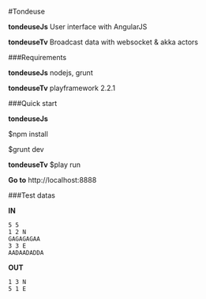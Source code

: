 #Tondeuse

**tondeuseJs** User interface with AngularJS

**tondeuseTv** Broadcast data with websocket & akka actors

###Requirements

**tondeuseJs** 
nodejs, grunt

**tondeuseTv** 
playframework 2.2.1


###Quick start

**tondeuseJs** 

 $npm install
 
 $grunt dev

**tondeuseTv** 
$play run

**Go to** http://localhost:8888

###Test datas

**IN**

    5 5 
    1 2 N 
    GAGAGAGAA 
    3 3 E 
    AADAADADDA

**OUT**

    1 3 N
    5 1 E


